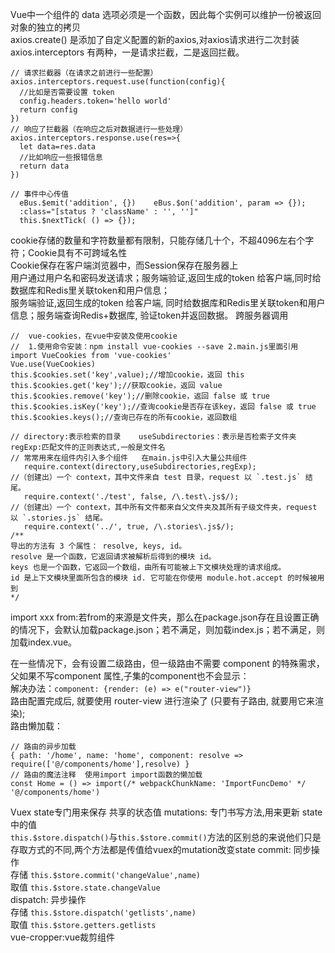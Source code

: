 Vue中一个组件的 data 选项必须是一个函数，因此每个实例可以维护一份被返回对象的独立的拷贝  
axios.create()	是添加了自定义配置的新的axios,对axios请求进行二次封装		axios.interceptors 有两种，一是请求拦截，二是返回拦截。  
```
// 请求拦截器（在请求之前进行一些配置）
axios.interceptors.request.use(function(config){
  //比如是否需要设置 token
  config.headers.token='hello world'
  return config
})
// 响应了拦截器（在响应之后对数据进行一些处理）
axios.interceptors.response.use(res=>{
  let data=res.data
  //比如响应一些报错信息
  return data
})
```
```
// 事件中心传值
  eBus.$emit('addition', {})	eBus.$on('addition', param => {});
  :class="[status ? 'className' : '', '']"
  this.$nextTick( () => {});
```
cookie存储的数量和字符数量都有限制，只能存储几十个，不超4096左右个字符；Cookie具有不可跨域名性  
Cookie保存在客户端浏览器中，而Session保存在服务器上  
用户通过用户名和密码发送请求；服务端验证,返回生成的token 给客户端,同时给数据库和Redis里关联token和用户信息；  
服务端验证,返回生成的token 给客户端,  同时给数据库和Redis里关联token和用户信息；服务端查询Redis+数据库, 验证token并返回数据。	跨服务器调用
```
//  vue-cookies，在vue中安装及使用cookie
//  1.使用命令安装：npm install vue-cookies --save	2.main.js里面引用
import VueCookies from 'vue-cookies'
Vue.use(VueCookies)
this.$cookies.set('key',value);//增加cookie，返回 this
this.$cookies.get('key');//获取cookie，返回 value
this.$cookies.remove('key');//删除cookie，返回 false 或 true
this.$cookies.isKey('key');//查询cookie是否存在该key，返回 false 或 true
this.$cookies.keys();//查询已存在的所有cookie，返回数组
```
```
// directory:表示检索的目录	useSubdirectories：表示是否检索子文件夹	regExp:匹配文件的正则表达式,一般是文件名
// 常常用来在组件内引入多个组件   在main.js中引入大量公共组件
   require.context(directory,useSubdirectories,regExp);
//（创建出）一个 context，其中文件来自 test 目录，request 以 `.test.js` 结尾。
   require.context('./test', false, /\.test\.js$/);
//（创建出）一个 context，其中所有文件都来自父文件夹及其所有子级文件夹，request 以 `.stories.js` 结尾。
   require.context('../', true, /\.stories\.js$/);
/**
导出的方法有 3 个属性： resolve, keys, id。  
resolve 是一个函数，它返回请求被解析后得到的模块 id。  
keys 也是一个函数，它返回一个数组，由所有可能被上下文模块处理的请求组成。 
id 是上下文模块里面所包含的模块 id. 它可能在你使用 module.hot.accept 的时候被用到
*/
```
import xxx from:若from的来源是文件夹，那么在package.json存在且设置正确的情况下，会默认加载package.json；若不满足，则加载index.js；若不满足，则加载index.vue。 

在一些情况下，会有设置二级路由，但一级路由不需要 component 的特殊需求，父如果不写component 属性,子集的component也不会显示：  
解决办法：`component: {render: (e) => e("router-view")}`  
路由配置完成后, 就要使用 router-view 进行渲染了 (只要有子路由, 就要用它来渲染);  
路由懒加载：
```
// 路由的异步加载
{ path: '/home', name: 'home', component: resolve => require(['@/components/home'],resolve) }
// 路由的魔法注释  使用import import函数的懒加载
const Home = () => import(/* webpackChunkName: 'ImportFuncDemo' */ '@/components/home')
```
Vuex  state专门用来保存 共享的状态值	 mutations: 专门书写方法,用来更新 state 中的值  
`this.$store.dispatch()`与`this.$store.commit()`方法的区别总的来说他们只是存取方式的不同,两个方法都是传值给vuex的mutation改变state
commit: 同步操作  
  存储 `this.$store.commit('changeValue',name)`  
  取值 `this.$store.state.changeValue`  
dispatch: 异步操作  
  存储 `this.$store.dispatch('getlists',name)`  
  取值 `this.$store.getters.getlists`  
vue-cropper:vue裁剪组件
